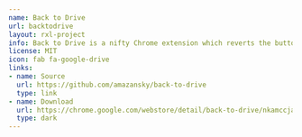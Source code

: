 ```yaml
---
name: Back to Drive
url: backtodrive
layout: rxl-project
info: Back to Drive is a nifty Chrome extension which reverts the button link on the upper left of Google Docs, Sheets, and Slides pages back to what it used to be, drive.google.com.
license: MIT
icon: fab fa-google-drive
links:
- name: Source
  url: https://github.com/amazansky/back-to-drive
  type: link
- name: Download
  url: https://chrome.google.com/webstore/detail/back-to-drive/nkamccjapcjemblidlcaipacjgkmpgkp
  type: dark
---
```

